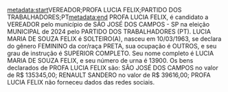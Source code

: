 <metadata:start>VEREADOR;PROFA LUCIA FELIX;PARTIDO DOS TRABALHADORES;PT<metadata:end>
PROFA LUCIA FELIX, é candidato a VEREADOR pelo município de SÃO JOSÉ DOS CAMPOS - SP na eleição MUNICIPAL de 2024 pelo PARTIDO DOS TRABALHADORES (PT). LUCIA MARIA DE SOUZA FELIX é SOLTEIRO(A), nasceu em 10/03/1963, se declara do gênero FEMININO da cor/raça PRETA, sua ocupação é OUTROS, e seu grau de instrução é SUPERIOR COMPLETO. Seu nome completo é LUCIA MARIA DE SOUZA FELIX, e seu número de urna é 13900.
Os bens declarados de PROFA LUCIA FELIX são: SÃO JOSÉ DOS CAMPOS no valor de R$ 135345,00; RENAULT SANDERO no valor de R$ 39616,00; 
PROFA LUCIA FELIX não forneceu dados das redes sociais.